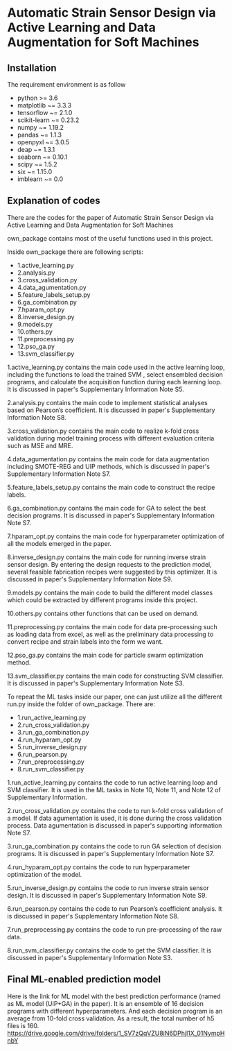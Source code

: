 # Automatic Strain Sensor Design via Active Learning and Data Augmentation for Soft Machines

## Installation ##
The requirement environment is as follow
* python >= 3.6
* matplotlib ~= 3.3.3
* tensorflow ~= 2.1.0
* scikit-learn ~= 0.23.2
* numpy ~= 1.19.2
* pandas ~= 1.1.3
* openpyxl ~= 3.0.5
* deap ~= 1.3.1
* seaborn ~= 0.10.1
* scipy ~= 1.5.2
* six ~= 1.15.0
* imblearn ~= 0.0

## Explanation of codes ##
There are the codes for the paper of Automatic Strain Sensor Design via Active Learning and Data Augmentation for Soft Machines

own_package contains most of the useful functions used in this project.

Inside own_package there are following scripts:
* 1.active_learning.py
* 2.analysis.py
* 3.cross_validation.py
* 4.data_agumentation.py
* 5.feature_labels_setup.py
* 6.ga_combination.py
* 7.hparam_opt.py
* 8.inverse_design.py
* 9.models.py
* 10.others.py
* 11.preprocessing.py
* 12.pso_ga.py
* 13.svm_classifier.py

1.active_learning.py contains the main code used in the active learning loop, including the functions to load the trained SVM , select ensembled decision programs, and calculate the acquisition function during each learning loop. It is discussed in paper's Supplementary Information Note S5.

2.analysis.py contains the main code to implement statistical analyses based on Pearson’s coefficient. It is discussed in paper's Supplementary Information Note S8.

3.cross_validation.py contains the main code to realize k-fold cross validation during model training process with different evaluation criteria such as MSE and MRE.

4.data_agumentation.py contains the main code for data augmentation including SMOTE-REG and UIP methods, which is discussed in paper's Supplementary Information Note S7.

5.feature_labels_setup.py contains the main code to construct the recipe labels.

6.ga_combination.py contains the main code for GA to select the best decision programs. It is discussed in paper's Supplementary Information Note S7.

7.hparam_opt.py contains the main code for hyperparameter optimization of all the models emerged in the paper.

8.inverse_design.py contains the main code for running inverse strain sensor design. By entering the design requests to the prediction model, several feasible fabrication recipes were suggested by this optimizer. It is discussed in paper's Supplementary Information Note S9.

9.models.py contains the main code to build the different model classes which could be extracted by different programs inside this project.

10.others.py contains other functions that can be used on demand.

11.preprocessing.py contains the main code for data pre-processing such as loading data from excel, as well as the preliminary data processing to convert recipe and strain labels into the form we want.

12.pso_ga.py contains the main code for particle swarm optimization method.

13.svm_classifier.py contains the main code for constructing SVM classifier. It is discussed in paper's Supplementary Information Note S3.

To repeat the ML tasks inside our paper, one can just utilize all the different run.py inside the folder of own_package. There are:

* 1.run_active_learning.py
* 2.run_cross_validation.py
* 3.run_ga_combination.py
* 4.run_hyparam_opt.py
* 5.run_inverse_design.py
* 6.run_pearson.py
* 7.run_preprocessing.py
* 8.run_svm_classifier.py

1.run_active_learning.py contains the code to run active learning loop and SVM classifier. It is used in the ML tasks in Note 10, Note 11, and Note 12 of Supplementary Information.

2.run_cross_validation.py contains the code to run k-fold cross validation of a model. If data agumentation is used, it is done during the cross validation process. Data agumentation is discussed in paper's supporting information Note S7.

3.run_ga_combination.py contains the code to run GA selection of decision programs. It is discussed in paper's Supplementary Information Note S7.

4.run_hyparam_opt.py contains the code to run hyperparameter optimization of the model.

5.run_inverse_design.py contains the code to run inverse strain sensor design. It is discussed in paper's Supplementary Information Note S9.

6.run_pearson.py contains the code to run Pearson’s coefficient analysis. It is discussed in paper's Supplementary Information Note S8.

7.run_preprocessing.py contains the code to run pre-processing of the raw data.

8.run_svm_classifier.py contains the code to get the SVM classifier. It is discussed in paper's Supplementary Information Note S3.

## Final ML-enabled prediction model ##
Here is the link for ML model with the best prediction performance (named as ML model (UIP+GA) in the paper). It is an ensemble of 16 decision programs with different hyperparameters. And each decision program is an average from 10-fold cross validation. As a result, the total number of h5 files is 160. 
https://drive.google.com/drive/folders/1_SV7zQqVZU8iN6DPhjl1X_01NympHnbY

